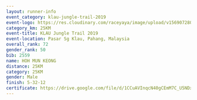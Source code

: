 ```yaml
---
layout: runner-info 
event_category: klau-jungle-trail-2019 
event-logo: https://res.cloudinary.com/raceyaya/image/upload/v1569072808/logo/klau-image_qwwxyw.png
category_km: 25KM 
event-title: KLAU Jungle Trail 2019 
event-location: Pasar Sg Klau, Pahang, Malaysia 
overall_rank: 72
gender_rank: 50
bib: 2559
name: HOH MUN KEONG
distance: 25KM
category: 25KM
gender: Male
finish: 5-32-12
certificate: https://drive.google.com/file/d/1CCuAVInqcN40gCEmM7C_U5NDxvk-yzum/view?usp=sharing
---
```

